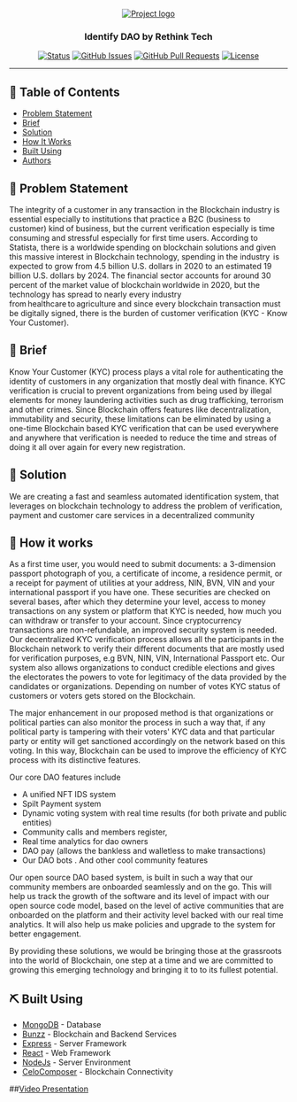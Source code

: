 <p align="center">
  <a href="" rel="noopener">
    <img  src="https://github.com/Ballox-by-Team-Wonder/bunzz-client/blob/master/Base%20for%20ui/dashboard/assets/images/identify/ide_logo-transformed.png" alt="Project logo"></a>

<h3 align="center">Identify DAO by Rethink Tech</h3>

<div align="center">

[![Status](https://img.shields.io/badge/status-active-success.svg)]()
[![GitHub Issues](https://img.shields.io/github/issues/kylelobo/The-Documentation-Compendium.svg)](https://github.com/Ballox-by-Team-Wonder/bunzz-client/issues)
[![GitHub Pull Requests](https://img.shields.io/github/issues-pr/kylelobo/The-Documentation-Compendium.svg)](https://github.com/Ballox-by-Team-Wonder/bunzz-client/pulls)
[![License](https://img.shields.io/badge/license-MIT-blue.svg)](/LICENSE)

</div>

---

## 📝 Table of Contents

- [Problem Statement](#problem)
- [Brief](#getting_started)
- [Solution](#usage)
- [How It Works](#deployment)
- [Built Using](#built_using)
- [Authors](#authors)

## 🧐 Problem Statement <a name = "problem"></a>

The integrity of a customer in any transaction in the Blockchain industry is essential especially to institutions that practice a B2C (business to customer) kind of business, but the current verification especially  is time consuming and stressful especially for first time users.
According to Statista, there is a worldwide spending on blockchain solutions and given this massive interest in Blockchain technology, spending in the industry  is expected to grow from 4.5 billion U.S. dollars in 2020 to an estimated 19 billion U.S. dollars by 2024. The financial sector accounts for around 30 percent of the market value of blockchain worldwide in 2020, but the technology has spread to nearly every industry from healthcare to agriculture and since every blockchain transaction must be digitally signed, there is the burden of customer verification (KYC - Know Your Customer).


## 🏁 Brief <a name = "getting_started"></a>

Know Your Customer (KYC) process plays a vital role for authenticating the identity of customers in any organization that mostly deal with finance. KYC verification is crucial to prevent organizations from being used by illegal elements for money laundering activities such as drug trafficking, terrorism and other crimes. Since Blockchain offers features like decentralization, immutability and security, these limitations can be eliminated by using a one-time Blockchain based KYC verification that can be used everywhere and anywhere that verification is needed to reduce the time and streas of doing it all over again for every new registration.


## 🎈 Solution <a name="usage"></a>

We are creating a fast and seamless automated identification system, that leverages on blockchain technology to address the problem of verification, payment and customer care services in a decentralized community

## 🚀 How it works <a name = "deployment"></a>

As a first time user, you would need to submit documents: a 3-dimension passport photograph of you, a certificate of income, a residence permit, or a receipt for payment of utilities at your address, NIN, BVN, VIN and your international passport if you have one. These securities are checked on several bases, after which they determine your level, access to money transactions on any system or platform that KYC is needed, how much you can withdraw or transfer to your account. Since cryptocurrency transactions are non-refundable, an improved security system is needed.
Our decentralized KYC verification process allows all the participants  in the Blockchain network to verify their different documents that are mostly used for verification purposes, e.g BVN, NIN, VIN, International Passport etc.
Our system also allows organizations to conduct credible elections and gives the electorates the powers to vote for legitimacy of the data provided by the candidates or organizations. Depending on number of votes KYC status of customers or voters gets stored on the Blockchain. 

The major enhancement in our proposed method is that organizations or political parties can also monitor the process in such a way that, if any political party is tampering with their voters' KYC data and that particular party or entity will get sanctioned accordingly on the network based on this voting. In this way, Blockchain can be used to improve the efficiency of KYC process with its distinctive features.

Our core DAO features include 
- A unified NFT IDS system 
- Spilt Payment system
- Dynamic voting system with real time results (for both private and public entities)
- Community calls and members register,
- Real time analytics for dao owners
- DAO pay (allows the bankless and walletless to make transactions)
- Our DAO bots . And other cool community features

Our open source DAO based system, is built in such a way that our community members are onboarded seamlessly and on the go. This will help us track the growth of the software and its level of impact  with our open source code model, based on the level of active communities that are onboarded on the platform and their activity level backed with our real time analytics. It will also help us make policies and upgrade to the system for better engagement.

By providing these solutions, we would be bringing those at the grassroots into the world of Blockchain, one step at a time and we are committed to growing this emerging technology and bringing it to to its fullest potential. 


## ⛏️ Built Using <a name = "built_using"></a>

- [MongoDB](https://www.mongodb.com/) - Database
- [Bunzz](https://www.bunzz.dev/) - Blockchain and Backend Services
- [Express](https://expressjs.com/) - Server Framework
- [React](https://React.org/) - Web Framework
- [NodeJs](https://nodejs.org/en/) - Server Environment
- [CeloComposer](https://github.com/celo-org/celo-composer) - Blockchain Connectivity



##[Video Presentation](https://www.loom.com/share/639295be53d2492bb8c2ca9d786a0c69?sid=5dccb17c-f78e-4a2f-a0aa-0aa58ee609b4)
